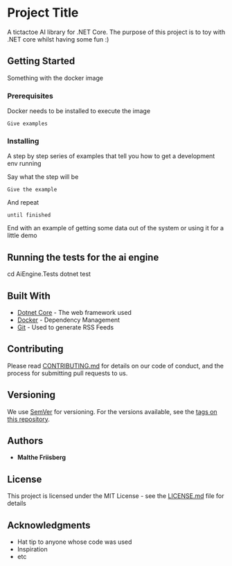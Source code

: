 # Project Title

A tictactoe AI library for .NET Core. The purpose of this project is to toy with .NET core whilst having some fun :)

## Getting Started

Something with the docker image

### Prerequisites

Docker needs to be installed to execute the image

```
Give examples
```

### Installing

A step by step series of examples that tell you how to get a development env running

Say what the step will be

```
Give the example
```

And repeat

```
until finished
```

End with an example of getting some data out of the system or using it for a little demo

## Running the tests for the ai engine

cd AiEngine.Tests
dotnet test

## Built With

* [Dotnet Core](http://dotnet.microsoft.com/) - The web framework used
* [Docker](https://docker.com/) - Dependency Management
* [Git](https://git.com/) - Used to generate RSS Feeds

## Contributing

Please read [CONTRIBUTING.md](https://gist.github.com/PurpleBooth/b24679402957c63ec426) for details on our code of conduct, and the process for submitting pull requests to us.

## Versioning

We use [SemVer](http://semver.org/) for versioning. For the versions available, see the [tags on this repository](https://github.com/your/project/tags). 

## Authors

* **Malthe Friisberg**

## License

This project is licensed under the MIT License - see the [LICENSE.md](LICENSE.md) file for details

## Acknowledgments

* Hat tip to anyone whose code was used
* Inspiration
* etc

